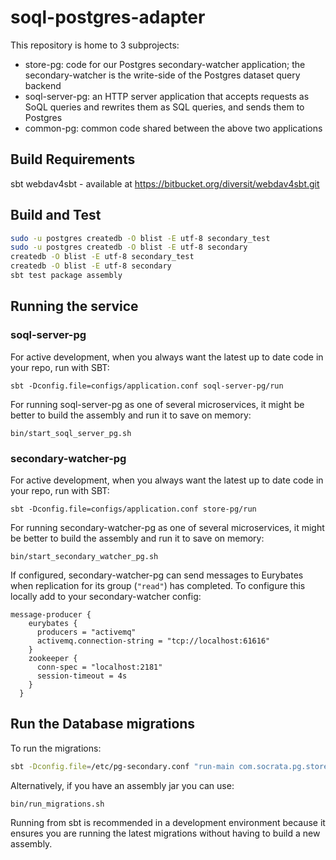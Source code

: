 soql-postgres-adapter
=====================

This repository is home to 3 subprojects:
- store-pg: code for our Postgres secondary-watcher application; the secondary-watcher is the write-side of the Postgres dataset query backend
- soql-server-pg: an HTTP server application that accepts requests as SoQL queries and rewrites them as SQL queries, and sends them to Postgres
- common-pg: common code shared between the above two applications

## Build Requirements
sbt
webdav4sbt - available at https://bitbucket.org/diversit/webdav4sbt.git

## Build and Test

```sh
sudo -u postgres createdb -O blist -E utf-8 secondary_test
sudo -u postgres createdb -O blist -E utf-8 secondary
createdb -O blist -E utf-8 secondary_test
createdb -O blist -E utf-8 secondary
sbt test package assembly
```

## Running the service

### soql-server-pg

For active development, when you always want the latest up to date code in your repo, run with SBT:

    sbt -Dconfig.file=configs/application.conf soql-server-pg/run

For running soql-server-pg as one of several microservices, it might
be better to build the assembly and run it to save on memory:

    bin/start_soql_server_pg.sh

### secondary-watcher-pg

For active development, when you always want the latest up to date code in your repo, run with SBT:

    sbt -Dconfig.file=configs/application.conf store-pg/run

For running secondary-watcher-pg as one of several microservices, it might
be better to build the assembly and run it to save on memory:

    bin/start_secondary_watcher_pg.sh

If configured, secondary-watcher-pg can send messages to Eurybates when replication for its group (`"read"`) has completed. To configure this locally add to your secondary-watcher config:

```
message-producer {
    eurybates {
      producers = "activemq"
      activemq.connection-string = "tcp://localhost:61616"
    }
    zookeeper {
      conn-spec = "localhost:2181"
      session-timeout = 4s
    }
  }
```

## Run the Database migrations

To run the migrations:
```sh
sbt -Dconfig.file=/etc/pg-secondary.conf "run-main com.socrata.pg.store.Main --migrate migrate"
```

Alternatively, if you have an assembly jar you can use:
```sh
bin/run_migrations.sh
```

Running from sbt is recommended in a development environment because
it ensures you are running the latest migrations without having to build a
new assembly.
